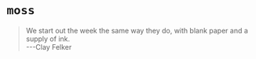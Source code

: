 # `moss`

> We start out the week the same way they do, with blank paper and a supply of ink. \
> ---Clay Felker
